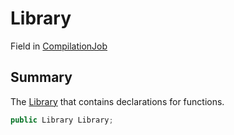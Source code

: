 # Library

Field in [CompilationJob](/api/csharp/yarn.compiler.compilationjob.md)

## Summary


The  <a href="yarn.compiler.compilationjob.library.md">Library</a>  that contains declarations for
functions.


```csharp
public Library Library;
```

